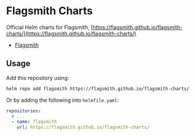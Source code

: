 # Flagsmith Charts

Official Helm charts for Flagsmith, [https://flagsmith.github.io/flagsmith-charts/](https://flagsmith.github.io/flagsmith-charts/)

- [Flagsmith](./charts/flagsmith/)

## Usage

Add this repository using:

```bash
helm repo add flagsmith https://flagsmith.github.io/flagsmith-charts/
```

Or by adding the following into `helmfile.yaml`:

```yaml
repositories:
  # ...
  - name: flagsmith
    url: https://flagsmith.github.io/flagsmith-charts/
```


